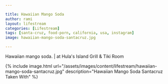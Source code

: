 ```yaml
---

title: Hawaiian Mango Soda
author: rami
layout: lifestream
categories: [Lifestream]
tags: [santa-cruz, food-porn, california, usa, instagram]
image: hawaiian-mango-soda-santacruz.jpg

---
```


Hawaiian mango soda. | at Hula's Island Grill & Tiki Room


{% include image.html url="/assets/images/content/lifestream/hawaiian-mango-soda-santacruz.jpg" description="Hawaiian Mango Soda Santacruz Taken With" %}

